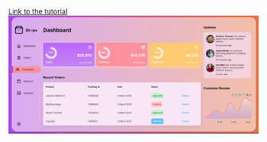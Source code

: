 [Link to the tutorial](https://www.youtube.com/watch?v=K7vHoUwClaM&t=3528s)
![](https://github.com/IrinaSpasova/React/blob/main/01-Admin-Panel/Untitled.png)
